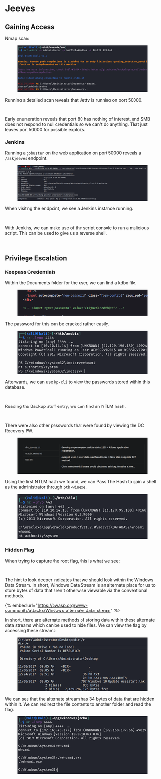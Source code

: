 # Jeeves

## Gaining Access

Nmap scan:

<figure><img src="../../../.gitbook/assets/image (17) (9).png" alt=""><figcaption></figcaption></figure>

Running a detailed scan reveals that Jetty is running on port 50000.

<figure><img src="../../../.gitbook/assets/image (11) (6) (2).png" alt=""><figcaption></figcaption></figure>

Early enumeration reveals that port 80 has nothing of interest, and SMB does not respond to null credentials so we can't do anything. That just leaves port 50000 for possible exploits.

### Jenkins

Running a `gobuster` on the web application on port 50000 reveals a `/askjeeves` endpoint.

<figure><img src="../../../.gitbook/assets/image (23) (2) (3) (1).png" alt=""><figcaption></figcaption></figure>

When visiting the endpoint, we see a Jenkins instance running.

<figure><img src="../../../.gitbook/assets/image (22) (5).png" alt=""><figcaption></figcaption></figure>

With Jenkins, we can make use of the script console to run a malicious script. This can be used to give us a reverse shell.

<figure><img src="../../../.gitbook/assets/image (20) (2) (4).png" alt=""><figcaption></figcaption></figure>

## Privilege Escalation

### Keepass Credentials

Within the Documents folder for the user, we can find a kdbx file.

<figure><img src="../../../.gitbook/assets/image (14) (7).png" alt=""><figcaption></figcaption></figure>

The password for this can be cracked rather easily.

<figure><img src="../../../.gitbook/assets/image (4) (6).png" alt=""><figcaption></figcaption></figure>

Afterwards, we can use `kp-cli` to view the passwords stored within this database.

<figure><img src="../../../.gitbook/assets/image (10) (1) (7).png" alt=""><figcaption></figcaption></figure>

Reading the Backup stuff entry, we can find an NTLM hash.

<figure><img src="../../../.gitbook/assets/image (18) (8).png" alt=""><figcaption></figcaption></figure>

There were also other passwords that were found by viewing the DC Recovery PW.

<figure><img src="../../../.gitbook/assets/image (15) (2) (2).png" alt=""><figcaption></figcaption></figure>

Using the first NTLM hash we found, we can Pass The Hash to gain a shell as the administrator through `pth-winexe`.&#x20;

<figure><img src="../../../.gitbook/assets/image (2) (1) (9).png" alt=""><figcaption></figcaption></figure>

### Hidden Flag

When trying to capture the root flag, this is what we see:

<figure><img src="../../../.gitbook/assets/image (7) (1) (8).png" alt=""><figcaption></figcaption></figure>

The hint to look deeper indicates that we should look within the Windows Data Stream. In short, Windows Data Stream is an alternate place for us to store bytes of data that aren't otherwise viewable via the conventional methods.&#x20;

{% embed url="https://owasp.org/www-community/attacks/Windows_alternate_data_stream" %}

In short, there are alternate methods of storing data within these alternate data streams which can be used to hide files. We can view the flag by accessing these streams:

<figure><img src="../../../.gitbook/assets/image (16) (3) (1).png" alt=""><figcaption></figcaption></figure>

We can see that the alternate stream has 34 bytes of data that are hidden within it. We can redirect the file contents to another folder and read the flag.

<figure><img src="../../../.gitbook/assets/image (13) (5).png" alt=""><figcaption></figcaption></figure>
